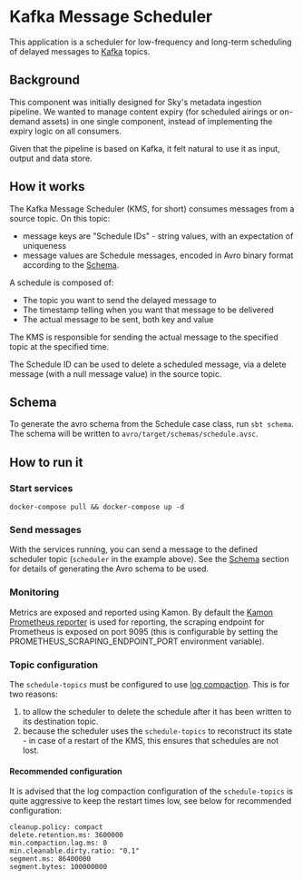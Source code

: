 # Kafka Message Scheduler

This application is a scheduler for low-frequency and long-term scheduling of
delayed messages to [Kafka](https://kafka.apache.org/) topics.

## Background

This component was initially designed for Sky's metadata ingestion pipeline.
We wanted to manage content expiry (for scheduled airings or on-demand assets)
in one single component, instead of implementing the expiry logic on all
consumers.

Given that the pipeline is based on Kafka, it felt natural to
use it as input, output and data store.

## How it works

The Kafka Message Scheduler (KMS, for short) consumes messages from a source topic.  On this topic:
-  message keys are "Schedule IDs" - string values, with an expectation of uniqueness
-  message values are Schedule messages, encoded in Avro binary format according to the [Schema](#schema).

A schedule is composed of:
- The topic you want to send the delayed message to
- The timestamp telling when you want that message to be delivered
- The actual message to be sent, both key and value

The KMS is responsible for sending the actual message to the specified topic at the specified time.

The Schedule ID can be used to delete a scheduled message, via a delete message (with a null message value)
in the source topic.

## Schema

To generate the avro schema from the Schedule case class, run `sbt schema`. The schema will be written to
`avro/target/schemas/schedule.avsc`.

## How to run it

### Start services

`docker-compose pull && docker-compose up -d`

### Send messages

With the services running, you can send a message to the defined scheduler topic (`scheduler` in the example
above). See the [Schema](#schema) section for details of generating the Avro schema to be used.

### Monitoring

Metrics are exposed and reported using Kamon. By default the [Kamon Prometheus reporter](http://kamon.io/documentation/1.x/reporters/prometheus/)
is used for reporting, the scraping endpoint for Prometheus is exposed on port 9095 (this is configurable by setting
the PROMETHEUS_SCRAPING_ENDPOINT_PORT environment variable).

### Topic configuration

The `schedule-topics` must be configured to use [log compaction](https://kafka.apache.org/documentation/#compaction). 
This is for two reasons:
1.  to allow the scheduler to delete the schedule after it has been written to its destination topic.
2.  because the scheduler uses the `schedule-topics` to reconstruct its state - in case of a restart of the
    KMS, this ensures that schedules are not lost.
    
#### Recommended configuration

It is advised that the log compaction configuration of the `schedule-topics` is quite aggressive to 
keep the restart times low, see below for recommended configuration:

```
cleanup.policy: compact
delete.retention.ms: 3600000
min.compaction.lag.ms: 0
min.cleanable.dirty.ratio: "0.1"
segment.ms: 86400000
segment.bytes: 100000000
```
